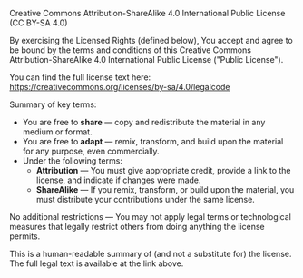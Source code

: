 Creative Commons Attribution-ShareAlike 4.0 International Public License (CC BY-SA 4.0)

By exercising the Licensed Rights (defined below), You accept and agree to be bound by the terms and conditions of this Creative Commons Attribution-ShareAlike 4.0 International Public License ("Public License").

You can find the full license text here:  
https://creativecommons.org/licenses/by-sa/4.0/legalcode

Summary of key terms:
- You are free to **share** — copy and redistribute the material in any medium or format.
- You are free to **adapt** — remix, transform, and build upon the material for any purpose, even commercially.
- Under the following terms:
  - **Attribution** — You must give appropriate credit, provide a link to the license, and indicate if changes were made.
  - **ShareAlike** — If you remix, transform, or build upon the material, you must distribute your contributions under the same license.

No additional restrictions — You may not apply legal terms or technological measures that legally restrict others from doing anything the license permits.

This is a human-readable summary of (and not a substitute for) the license. The full legal text is available at the link above.

